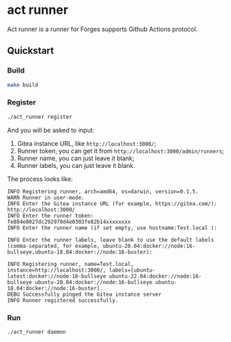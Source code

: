 # act runner

Act runner is a runner for Forges supports Github Actions protocol.

## Quickstart

### Build

```bash
make build
```

### Register

```bash
./act_runner register
```

And you will be asked to input:

1. Gitea instance URL, like `http://localhost:3000/`;
2. Runner token, you can get it from `http://localhost:3000/admin/runners`;
3. Runner name, you can just leave it blank;
4. Runner labels, you can just leave it blank.

The process looks like:

```text
INFO Registering runner, arch=amd64, os=darwin, version=0.1.5.
WARN Runner in user-mode.
INFO Enter the Gitea instance URL (for example, https://gitea.com/):
http://localhost:3000/
INFO Enter the runner token:
fe884e8027dc292970d4e0303fe82b14xxxxxxxx
INFO Enter the runner name (if set empty, use hostname:Test.local ):

INFO Enter the runner labels, leave blank to use the default labels (comma-separated, for example, ubuntu-20.04:docker://node:16-bullseye,ubuntu-18.04:docker://node:16-buster):

INFO Registering runner, name=Test.local, instance=http://localhost:3000/, labels=[ubuntu-latest:docker://node:16-bullseye ubuntu-22.04:docker://node:16-bullseye ubuntu-20.04:docker://node:16-bullseye ubuntu-18.04:docker://node:16-buster].
DEBU Successfully pinged the Gitea instance server
INFO Runner registered successfully.
```

### Run

```bash
./act_runner daemon
```